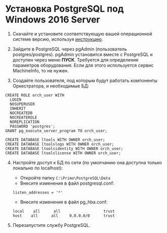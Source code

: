 # Установка PostgreSQL под Windows 2016 Server

1. Скачайте и установите соответствующую вашей операционной системе версию, используя [инструкцию](https://www.postgresql.org/download/).

1. Зайдите в PostgreSQL через pgAdmin (пользователь postgres/postgres). pgAdmin установится вместе с PostgreSQL и доступен через меню **ПУСК**.
Требуется для определения параметров оборудования. Если для этого используется сервис MachineInfo, то не нужен.

1. Создайте пользователя, под которым будут работать компоненты Оркестратора, и необходимые БД:
```
CREATE ROLE orch_user WITH
  LOGIN
  NOSUPERUSER
  INHERIT
  NOCREATEDB
  NOCREATEROLE
  NOREPLICATION
  PASSWORD 'postgres';
GRANT pg_execute_server_program TO orch_user;

CREATE DATABASE ltools WITH OWNER orch_user;
CREATE DATABASE ltoolslogs WITH OWNER orch_user;
CREATE DATABASE ltoolsidentity WITH OWNER orch_user;
CREATE DATABASE ltoolslicense WITH OWNER orch_user;
```
4. Настройте доступ к БД по сети (по умолчанию она доступна только локально по localhost):

    * Откройте папку `C:\Primo\PostgreSQL\Data`
    * Внесите изменения в файл postgresql.conf:  
    ```
    listen_addresses = '*'
    ```
    * Внесите изменения в файл pg_hba.conf:
    ```
    local    all      all                  	trust
    host    all      all     0.0.0.0/0  	trust
    ```
5. Перезапустите службу PostgreSQL.



